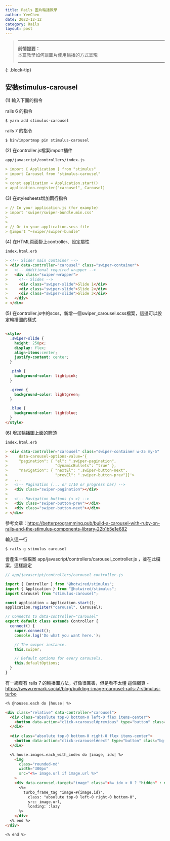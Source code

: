```yaml
---
title: Rails 圖片輪播教學
author: YeeChen
date: 2022-12-12
category: Rails
layout: post
---
```



> ---    
> **前情提要：**         
> 本篇教學如何讓圖片使用輪播的方式呈現
>    
> ---    
{: .block-tip}




安裝stimulus-carousel
------

(1) 輸入下面的指令



rails 6 的指令
```shell
$ yarn add stimulus-carousel
```


rails 7 的指令
```shell
$ bin/importmap pin stimulus-carousel
```

(2) 在controller.js檔案import插件

```md
app/javascript/controllers/index.js

> import { Application } from "stimulus"
> import Carousel from "stimulus-carousel"
> 
> const application = Application.start()
> application.register("carousel", Carousel)
```


(3) 在stylesheets增加兩行指令

```md
> // In your application.js (for example)
> import 'swiper/swiper-bundle.min.css'
> 
>   
> // Or in your application.scss file
> @import "~swiper/swiper-bundle"
```


(4) 在HTML頁面掛上controller、設定屬性

```md
index.html.erb

> <!-- Slider main container -->
> <div data-controller="carousel" class="swiper-container">
>   <!-- Additional required wrapper -->
>   <div class="swiper-wrapper">
>     <!-- Slides -->
>     <div class="swiper-slide">Slide 1</div>
>     <div class="swiper-slide">Slide 2</div>
>     <div class="swiper-slide">Slide 3</div>
>   </div>
> </div>
```


(5) 在controller.js中的scss，新增一個swiper_carousel.scss檔案，這邊可以設定輪播圖的樣式
```md

<style>
  .swiper-slide {
    height: 250px;
    display: flex;
    align-items:center;
    justify-content: center;
  }

  .pink {
    background-color: lightpink;
  }

  .green {
    background-color: lightgreen;
  }

  .blue {
    background-color: lightblue;
  }
</style>
```



(6) 增加輪播圖上面的箭頭

```md
index.html.erb

> <div data-controller="carousel" class="swiper-container w-25 my-5"
>     data-carousel-options-value='{
>     "pagination": { "el": ".swiper-pagination", 
>                     "dynamicBullets": "true" },
>     "navigation": { "nextEl": ".swiper-button-next", 
>                     "prevEl": ".swiper-button-prev"}}'>
>   ...
>   <!-- Pagination (... or 1/10 or progress bar) -->
>   <div class="swiper-pagination"></div>
> 
>   <!-- Navigation buttons (< >) -->
>   <div class="swiper-button-prev"></div>
>   <div class="swiper-button-next"></div>
> </div> 
```


參考文章：https://betterprogramming.pub/build-a-carousel-with-ruby-on-rails-and-the-stimulus-components-library-22b1b5e1e682









輸入這一行
```shell
$ rails g stimulus carousel
```


會產生一個檔案 app/javascript/controllers/carousel_controller.js ，並在此檔案，這樣設定
```js
// app/javascript/controllers/carousel_controller.js 

import { Controller } from "@hotwired/stimulus";
import { Application } from "@hotwired/stimulus";
import Carousel from "stimulus-carousel";

const application = Application.start();
application.register("carousel", Carousel);

// Connects to data-controller="carousel"
export default class extends Controller {
  connect() {
    super.connect();
    console.log('Do what you want here.');

    // The swiper instance.
    this.swiper;

    // Default options for every carousels.
    this.defaultOptions;
  }
}
```
















有一網頁有 rails 7 的輪播圖方法，好像很厲害，但是看不太懂
這個網頁 - https://www.remark.social/blog/building-image-carousel-rails-7-stimulus-turbo

```md
<% @houses.each do |house| %>

<div class="relative" data-controller="carousel">
  <div class="absolute top-0 bottom-0 left-0 flex items-center">
    <button data-action="click->carousel#previous" type="button" class="bg-gray-300 rounded-full"><!-- previous icon -->123</button>
  </div>
  
  <div class="absolute top-0 bottom-0 right-0 flex items-center">
    <button data-action="click->carousel#next" type="button" class="bg-gray-300 rounded-full"><!-- next icon -->next</button>
  </div>

  <% house.images.each_with_index do |image, idx| %>    
	<img
	  class="rounded-md"		 
	  width="300px"		
	  src="<%= image.url if image.url %>"
	>
	<div data-carousel-target="image" class="<%= idx > 0 ? "hidden" : nil %>">
      <%=
        turbo_frame_tag "image-#{image.id}",
          class: "absolute top-0 left-0 right-0 bottom-0",
          src: image.url,
          loading: :lazy
      %>	  
	</div>
  <% end %>
</div>

<% end %>

```

